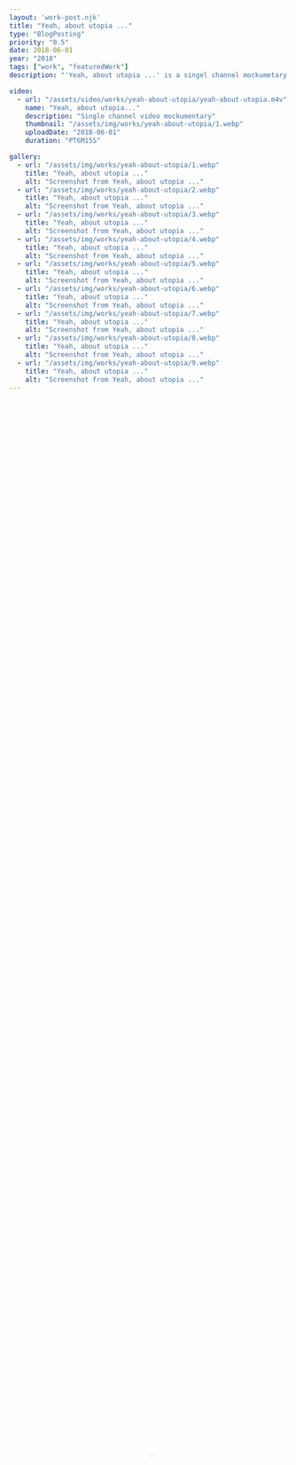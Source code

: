```yaml
---
layout: 'work-post.njk'
title: "Yeah, about utopia ..."
type: "BlogPosting"
priority: "0.5"
date: 2018-06-01
year: "2018"
tags: ["work", "featuredWork"]
description: "'Yeah, about utopia ...' is a singel channel mockumetary which was created as part of a larger installation of work which was the focus for my graduate degree show. The larger body of work and this film explored themes of nostalgia and how places and things in the past were designed with a utopian ideal but over time have become concrete shells of their intended design."

video:
  - url: "/assets/video/works/yeah-about-utopia/yeah-about-utopia.m4v"
    name: "Yeah, about utopia..."
    description: "Single channel video mockumentary"
    thumbnail: "/assets/img/works/yeah-about-utopia/1.webp"
    uploadDate: "2018-06-01"
    duration: "PT6M15S"

gallery:
  - url: "/assets/img/works/yeah-about-utopia/1.webp"
    title: "Yeah, about utopia ..."
    alt: "Screenshot from Yeah, about utopia ..."
  - url: "/assets/img/works/yeah-about-utopia/2.webp"
    title: "Yeah, about utopia ..."
    alt: "Screenshot from Yeah, about utopia ..."
  - url: "/assets/img/works/yeah-about-utopia/3.webp"
    title: "Yeah, about utopia ..."
    alt: "Screenshot from Yeah, about utopia ..."
  - url: "/assets/img/works/yeah-about-utopia/4.webp"
    title: "Yeah, about utopia ..."
    alt: "Screenshot from Yeah, about utopia ..."
  - url: "/assets/img/works/yeah-about-utopia/5.webp"
    title: "Yeah, about utopia ..."
    alt: "Screenshot from Yeah, about utopia ..."
  - url: "/assets/img/works/yeah-about-utopia/6.webp"
    title: "Yeah, about utopia ..."
    alt: "Screenshot from Yeah, about utopia ..."
  - url: "/assets/img/works/yeah-about-utopia/7.webp"
    title: "Yeah, about utopia ..."
    alt: "Screenshot from Yeah, about utopia ..."
  - url: "/assets/img/works/yeah-about-utopia/8.webp"
    title: "Yeah, about utopia ..."
    alt: "Screenshot from Yeah, about utopia ..."
  - url: "/assets/img/works/yeah-about-utopia/9.webp"
    title: "Yeah, about utopia ..."
    alt: "Screenshot from Yeah, about utopia ..."
---
```


<video width="100%" height="100%" controls controlsList="nodownload" poster="{{ video[0].thumbnail }}">
    <source src="{{ video[0].url }}" type="video/mp4">
    Your browser does not support the video tag.
</video>
<figcaption>
    "{{ video[0].name }}". {{ video[0].description }}.
</figcaption>

<br>

<p class="indent">"<i>Yeah, about utopia ...</i>" is a singel channel mockumetary which was created as part of a larger installation of work which was the focus for my graduate degree show. The larger body of work and this film explored themes of nostalgia and how places and things in the past were designed with a utopian ideal but over time have become concrete shells of their intended design.</p>

<p>This film focuses on one of the first <i>New Towns</i> built in the UK after the second world war, these towns were built in response to workers on London wanting somewhere greener to live, so towns like Stevenage were built to house these new workers. Except that however well intentioned the original designs for these towns was, they have become incredibly dated and neglected. Multiple decades worth of little to no investment in the local infrastructure, this combined with the ironic fact that Stevenage's town center is now being redesigned to be a place to live and commute into London dues to its close proximity to the captial and direct public transportation. That DREAM of a utopian small town for worked to escape a large city, get a comfortable job and enjoy family life has eroded.</p>

<p>Leonard Vincent was the Chief Architect and Key Planner of Stevenage from 1954 ~ 1962, ...</p>

<blockquote>
<p class="indent">"transcript"</p>

<cite>~ Leonard Vincent, Talking New Towns: <a href="https://www.talkingnewtowns.org.uk/content/category/towns/stevenage/leonard-vincent" title="Talking New Towns: title" target="_blank" rel="noopener">link</a></cite>
</blockquote>

<br>

<p class="indent">continue</p>

<br>
<br>

<script async src="/js/modal.js"></script>